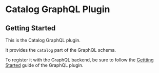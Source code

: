 # Catalog GraphQL Plugin

## Getting Started

This is the Catalog GraphQL plugin.

It provides the `catalog` part of the GraphQL schema.

To register it with the GraphQL backend, be sure to follow the [Gettting Started](../graphql/README.md#getting-started) guide of the GraphQL plugin.

<!-- TODO: Need to make the GraphQL plugin compatible with non forked repos >
